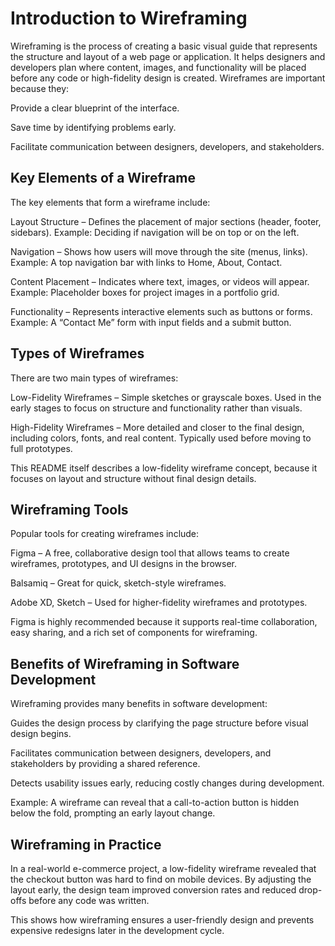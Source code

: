 # Introduction to Wireframing

Wireframing is the process of creating a basic visual guide that represents the structure and layout of a web page or application.
It helps designers and developers plan where content, images, and functionality will be placed before any code or high-fidelity design is created.
Wireframes are important because they:

Provide a clear blueprint of the interface.

Save time by identifying problems early.

Facilitate communication between designers, developers, and stakeholders.

## Key Elements of a Wireframe

The key elements that form a wireframe include:

Layout Structure – Defines the placement of major sections (header, footer, sidebars).
Example: Deciding if navigation will be on top or on the left.

Navigation – Shows how users will move through the site (menus, links).
Example: A top navigation bar with links to Home, About, Contact.

Content Placement – Indicates where text, images, or videos will appear.
Example: Placeholder boxes for project images in a portfolio grid.

Functionality – Represents interactive elements such as buttons or forms.
Example: A “Contact Me” form with input fields and a submit button.

## Types of Wireframes

There are two main types of wireframes:

Low-Fidelity Wireframes – Simple sketches or grayscale boxes. Used in the early stages to focus on structure and functionality rather than visuals.

High-Fidelity Wireframes – More detailed and closer to the final design, including colors, fonts, and real content. Typically used before moving to full prototypes.

This README itself describes a low-fidelity wireframe concept, because it focuses on layout and structure without final design details.

## Wireframing Tools

Popular tools for creating wireframes include:

Figma – A free, collaborative design tool that allows teams to create wireframes, prototypes, and UI designs in the browser.

Balsamiq – Great for quick, sketch-style wireframes.

Adobe XD, Sketch – Used for higher-fidelity wireframes and prototypes.

Figma is highly recommended because it supports real-time collaboration, easy sharing, and a rich set of components for wireframing.

## Benefits of Wireframing in Software Development

Wireframing provides many benefits in software development:

Guides the design process by clarifying the page structure before visual design begins.

Facilitates communication between designers, developers, and stakeholders by providing a shared reference.

Detects usability issues early, reducing costly changes during development.

Example: A wireframe can reveal that a call-to-action button is hidden below the fold, prompting an early layout change.

## Wireframing in Practice

In a real-world e-commerce project, a low-fidelity wireframe revealed that the checkout button was hard to find on mobile devices.
By adjusting the layout early, the design team improved conversion rates and reduced drop-offs before any code was written.

This shows how wireframing ensures a user-friendly design and prevents expensive redesigns later in the development cycle.

